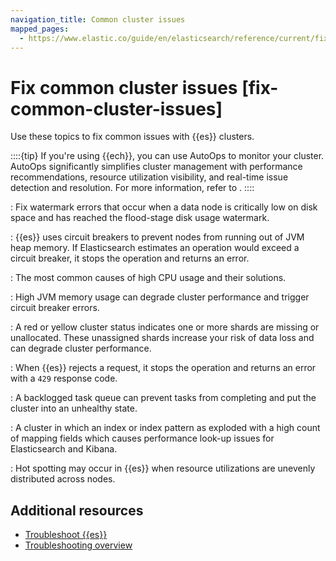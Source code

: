 ```yaml
---
navigation_title: Common cluster issues
mapped_pages:
  - https://www.elastic.co/guide/en/elasticsearch/reference/current/fix-common-cluster-issues.html
---
```


# Fix common cluster issues [fix-common-cluster-issues]

Use these topics to fix common issues with {{es}} clusters.

::::{tip}
If you're using {{ech}}, you can use AutoOps to monitor your cluster. AutoOps significantly simplifies cluster management with performance recommendations, resource utilization visibility, and real-time issue detection and resolution. For more information, refer to [](/deploy-manage/monitor/autoops.md).
::::


[](fix-watermark-errors.md)
:   Fix watermark errors that occur when a data node is critically low on disk space and has reached the flood-stage disk usage watermark.

[](circuit-breaker-errors.md)
:   {{es}} uses circuit breakers to prevent nodes from running out of JVM heap memory. If Elasticsearch estimates an operation would exceed a circuit breaker, it stops the operation and returns an error.

[](high-cpu-usage.md)
:   The most common causes of high CPU usage and their solutions.

[](high-jvm-memory-pressure.md)
:   High JVM memory usage can degrade cluster performance and trigger circuit breaker errors.

[](red-yellow-cluster-status.md)
:   A red or yellow cluster status indicates one or more shards are missing or unallocated. These unassigned shards increase your risk of data loss and can degrade cluster performance.

[](rejected-requests.md)
:   When {{es}} rejects a request, it stops the operation and returns an error with a `429` response code.

[](task-queue-backlog.md)
:   A backlogged task queue can prevent tasks from completing and put the cluster into an unhealthy state.

[](mapping-explosion.md)
:   A cluster in which an index or index pattern as exploded with a high count of mapping fields which causes performance look-up issues for Elasticsearch and Kibana.

[](hotspotting.md)
:   Hot spotting may occur in {{es}} when resource utilizations are unevenly distributed across nodes.

## Additional resources

* [Troubleshoot {{es}}](/troubleshoot/elasticsearch.md)
* [Troubleshooting overview](/troubleshoot/index.md)

